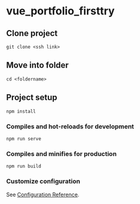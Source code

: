 # vue_portfolio_firsttry
## Clone project
```
git clone <ssh link>
```

## Move into folder
```
cd <foldername>
```

## Project setup
```
npm install
```

### Compiles and hot-reloads for development
```
npm run serve
```

### Compiles and minifies for production
```
npm run build
```

### Customize configuration
See [Configuration Reference](https://cli.vuejs.org/config/).
